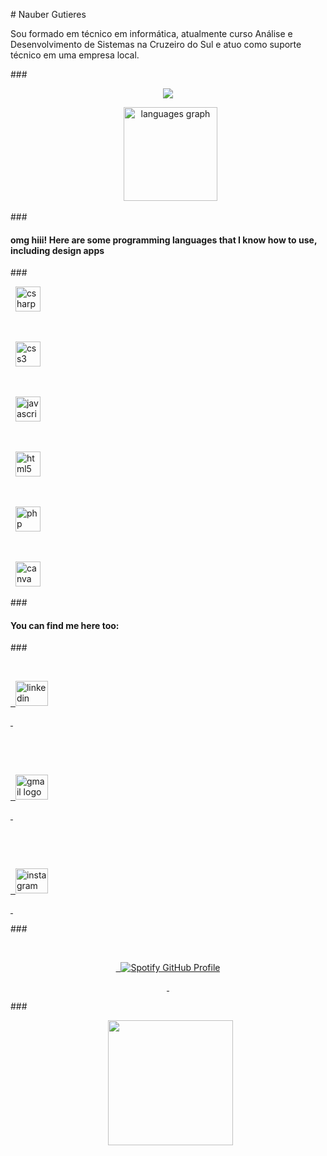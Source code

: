 

\# Nauber Gutieres



Sou formado em técnico em informática, atualmente curso Análise e Desenvolvimento de Sistemas na Cruzeiro do Sul e atuo como suporte técnico em uma empresa local.





\###



<div align="center">

<img src="https://github-readme-stats.vercel.app/api?username=naubo\&show\_icons=true\&theme=dracula" />



&nbsp; <img src="https://github-readme-stats.vercel.app/api/top-langs?username=naubo\&locale=en\&hide\_title=false\&layout=compact\&card\_width=320\&langs\_count=5\&theme=ocean\_dark\&hide\_border=false\&order=2" height="150" alt="languages graph"  />

</div>



\###



<h4 align="left">omg hiii! Here are some programming languages ​​that I know how to use, including design apps </h4>



\###



<div align="left">

&nbsp; <img src="https://cdn.jsdelivr.net/gh/devicons/devicon/icons/csharp/csharp-original.svg" height="40" alt="csharp logo"  />

&nbsp; <img width="12" />

&nbsp; <img src="https://cdn.jsdelivr.net/gh/devicons/devicon/icons/css3/css3-original.svg" height="40" alt="css3 logo"  />

&nbsp; <img width="12" />

&nbsp; <img src="https://cdn.jsdelivr.net/gh/devicons/devicon/icons/javascript/javascript-original.svg" height="40" alt="javascript logo"  />

&nbsp; <img width="12" />

&nbsp; <img src="https://cdn.jsdelivr.net/gh/devicons/devicon/icons/html5/html5-original.svg" height="40" alt="html5 logo"  />

&nbsp; <img width="12" />

&nbsp; <img src="https://cdn.jsdelivr.net/gh/devicons/devicon/icons/php/php-original.svg" height="40" alt="php logo"  />

&nbsp; <img width="12" />

&nbsp; <img src="https://cdn.jsdelivr.net/gh/devicons/devicon/icons/canva/canva-original.svg" height="40" alt="canva logo"  />

</div>



\###



<h4 align="left">You can find me here too:</h4>



\###



<div align="left">

&nbsp; <a href="https://www.linkedin.com/in/nauber-gutieres-a9b5522b7/" target="\_blank">

&nbsp;   <img src="https://raw.githubusercontent.com/maurodesouza/profile-readme-generator/master/src/assets/icons/social/linkedin/default.svg" width="52" height="40" alt="linkedin logo" />

&nbsp; </a>

&nbsp; 

&nbsp; <a href="mailto:nauber.gutieres@gmail.com">

&nbsp;   <img src="https://raw.githubusercontent.com/maurodesouza/profile-readme-generator/master/src/assets/icons/social/gmail/default.svg" width="52" height="40" alt="gmail logo" />

&nbsp; </a>

&nbsp; 

&nbsp; <a href="https://www.instagram.com/baubxs/" target="\_blank">

&nbsp;   <img src="https://raw.githubusercontent.com/maurodesouza/profile-readme-generator/master/src/assets/icons/social/instagram/default.svg" width="52" height="40" alt="instagram logo" />

&nbsp; </a>

</div>



\###



<div align="center">

&nbsp; <a href="https://github.com/kittinan/spotify-github-profile" target="\_blank">

&nbsp;   <img src="https://spotify-github-profile.kittinanx.com/api/view?uid=ppsffvkuwi6gj6l2pxry82cds\&cover\_image=true\&theme=novatorem\&show\_offline=false\&background\_color=121212\&interchange=false\&bar\_color=53b14f\&bar\_color\_cover=false" alt="Spotify GitHub Profile">

&nbsp; </a>

</div>



\###



<div align="center">

&nbsp; <img height="200" src="https://i.pinimg.com/originals/16/5e/a1/165ea1fd36de790d7fd64b5a1fd8e5bb.gif"  />

</div>









